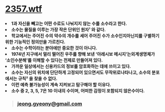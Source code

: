 # [2357.wtf](https://2357.wtf "link")
#### <li>1과 자신을 빼고는 어떤 수로도 나눠지지 않는 수를 소수라고 한다.</li><li>소수는 물질을 이루는 가장 작은 단위인 원자¹ 와 같다.</li><li>학교에서는 주어진 수의 약수의 개수를 세어 주어진 수가 소수인지아닌지를 구별하기 위한 기능적인 정의만을 가르친다.</li><li>소수는 수학이라는 분야에만 중요한 것이 아니다.</li><li>1974년 지구에서 멀리 떨어진 우주를 향해 보낸 ‘아레시보 메시지’는외계생명체가 ‘소인수분해’를 이해할 수 있다는 전제로 만들어져 있다.</li><li>가까운 일상에서는 신용카드의 정보를 암호화하는 데에 쓰이고 있다.</li><li>소수는 자신의 위치에 단단하게 고정되어 있으면서도 무작위로나타나고, 소수의 분포에서는 규칙² 을 찾을 수 없다.</li><li>이런 예측 불가능성이 계속 지켜보고 탐구해야 할 이유다.</li><li>소수 중 2, 3, 5, 7은 10 이내의 수이며, 어떠한 감정이 포함되지 않은수이다.</li>
> ### <jeong.gyeony@gmail.com>
